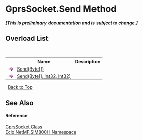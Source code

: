 # GprsSocket.Send Method 
 _**\[This is preliminary documentation and is subject to change.\]**_


## Overload List
&nbsp;<table><tr><th></th><th>Name</th><th>Description</th></tr><tr><td>![Public method](media/pubmethod.gif "Public method")</td><td><a href="M_Eclo_NetMF_SIM800H_GprsSocket_Send">Send(Byte[])</a></td><td /></tr><tr><td>![Public method](media/pubmethod.gif "Public method")</td><td><a href="M_Eclo_NetMF_SIM800H_GprsSocket_Send_1">Send(Byte[], Int32, Int32)</a></td><td /></tr></table>&nbsp;
<a href="#gprssocket.send-method">Back to Top</a>

## See Also


#### Reference
<a href="T_Eclo_NetMF_SIM800H_GprsSocket">GprsSocket Class</a><br /><a href="N_Eclo_NetMF_SIM800H">Eclo.NetMF.SIM800H Namespace</a><br />